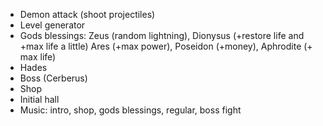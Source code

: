﻿- Demon attack (shoot projectiles) 
- Level generator 
- Gods blessings: Zeus (random lightning), Dionysus (+restore life and +max life a little) Ares (+max power), Poseidon (+money), Aphrodite (+ max life)
- Hades
- Boss (Cerberus)
- Shop
- Initial hall
- Music: intro, shop, gods blessings, regular, boss fight
